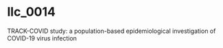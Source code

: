 # llc_0014
TRACK-COVID study: a population-based epidemiological investigation of COVID-19 virus infection 

